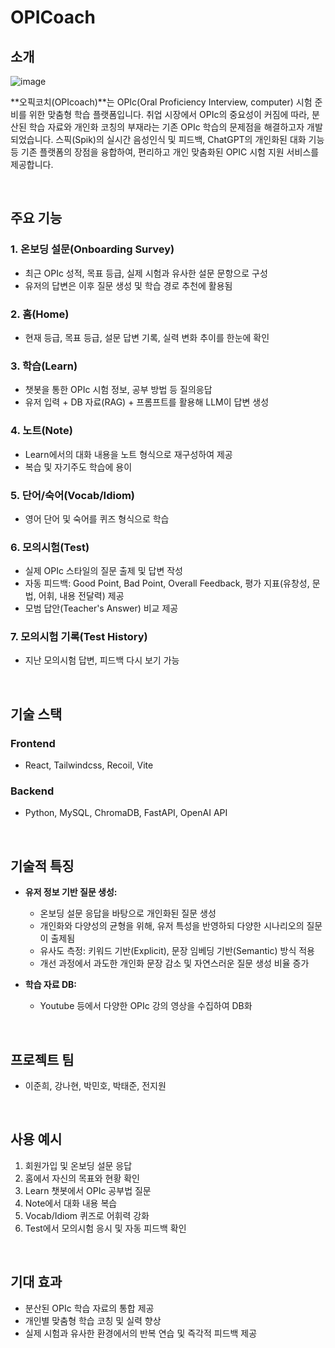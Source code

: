 # OPICoach

## 소개
![image](https://github.com/user-attachments/assets/e794f8d8-9a33-4fc5-a505-f15993c0fe7f)
<br>

**오픽코치(OPIcoach)**는 OPIc(Oral Proficiency Interview, computer) 시험 준비를 위한 맞춤형 학습 플랫폼입니다. 취업 시장에서 OPIc의 중요성이 커짐에 따라, 분산된 학습 자료와 개인화 코칭의 부재라는 기존 OPIc 학습의 문제점을 해결하고자 개발되었습니다. 스픽(Spik)의 실시간 음성인식 및 피드백, ChatGPT의 개인화된 대화 기능 등 기존 플랫폼의 장점을 융합하여, 편리하고 개인 맞춤화된 OPIC 시험 지원 서비스를 제공합니다.

<br>

## 주요 기능

### 1. 온보딩 설문(Onboarding Survey)
- 최근 OPIc 성적, 목표 등급, 실제 시험과 유사한 설문 문항으로 구성
- 유저의 답변은 이후 질문 생성 및 학습 경로 추천에 활용됨

### 2. 홈(Home)
- 현재 등급, 목표 등급, 설문 답변 기록, 실력 변화 추이를 한눈에 확인

### 3. 학습(Learn)
- 챗봇을 통한 OPIc 시험 정보, 공부 방법 등 질의응답
- 유저 입력 + DB 자료(RAG) + 프롬프트를 활용해 LLM이 답변 생성

### 4. 노트(Note)
- Learn에서의 대화 내용을 노트 형식으로 재구성하여 제공
- 복습 및 자기주도 학습에 용이

### 5. 단어/숙어(Vocab/Idiom)
- 영어 단어 및 숙어를 퀴즈 형식으로 학습

### 6. 모의시험(Test)
- 실제 OPIc 스타일의 질문 출제 및 답변 작성
- 자동 피드백: Good Point, Bad Point, Overall Feedback, 평가 지표(유창성, 문법, 어휘, 내용 전달력) 제공
- 모범 답안(Teacher's Answer) 비교 제공

### 7. 모의시험 기록(Test History)
- 지난 모의시험 답변, 피드백 다시 보기 가능

<br>

## 기술 스택

### Frontend
- React, Tailwindcss, Recoil, Vite

### Backend
- Python, MySQL, ChromaDB, FastAPI, OpenAI API


<br>

## 기술적 특징

- **유저 정보 기반 질문 생성:**  
  - 온보딩 설문 응답을 바탕으로 개인화된 질문 생성  
  - 개인화와 다양성의 균형을 위해, 유저 특성을 반영하되 다양한 시나리오의 질문이 출제됨  
  - 유사도 측정: 키워드 기반(Explicit), 문장 임베딩 기반(Semantic) 방식 적용
  - 개선 과정에서 과도한 개인화 문장 감소 및 자연스러운 질문 생성 비율 증가

- **학습 자료 DB:**  
  - Youtube 등에서 다양한 OPIc 강의 영상을 수집하여 DB화

<br>


## 프로젝트 팀

- 이준희, 강나현, 박민호, 박태준, 전지원

<br>


## 사용 예시

1. 회원가입 및 온보딩 설문 응답
2. 홈에서 자신의 목표와 현황 확인
3. Learn 챗봇에서 OPIc 공부법 질문
4. Note에서 대화 내용 복습
5. Vocab/Idiom 퀴즈로 어휘력 강화
6. Test에서 모의시험 응시 및 자동 피드백 확인

<br>

## 기대 효과

- 분산된 OPIc 학습 자료의 통합 제공
- 개인별 맞춤형 학습 코칭 및 실력 향상
- 실제 시험과 유사한 환경에서의 반복 연습 및 즉각적 피드백 제공
